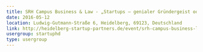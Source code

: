 ```yaml
---
title: SRH Campus Business & Law - „Startups – genialer Gründergeist oder Größenwahn?“
date: 2016-05-12
location: Ludwig-Gutmann-Straße 6, Heidelberg, 69123, Deutschland
link: http://heidelberg-startup-partners.de/event/srh-campus-business-law-startups-genialer-gruendergeist-oder-groessenwahn/
usergroup: startuphd
type: usergroup
---
```

